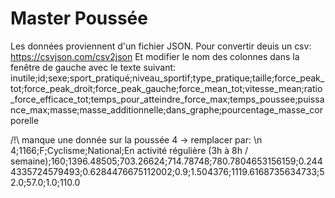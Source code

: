 # Master Poussée

Les données proviennent d'un fichier JSON.
Pour convertir deuis un csv: https://csvjson.com/csv2json
Et modifier le nom des colonnes dans la fenêtre de gauche avec le texte suivant:
inutile;id;sexe;sport_pratiqué;niveau_sportif;type_pratique;taille;force_peak_tot;force_peak_droit;force_peak_gauche;force_mean_tot;vitesse_mean;ratio_force_efficace_tot;temps_pour_atteindre_force_max;temps_poussee;puissance_max;masse;masse_additionnelle;dans_graphe;pourcentage_masse_corporelle

/!\ manque une donnée sur la poussée 4 -> remplacer par:
\n
4;1166;F;Cyclisme;National;En activité régulière (3h à 8h / semaine);160;1396.48505;703.26624;714.78748;780.7804653156159;0.2444335724579493;0.6284476675112002;0.9;1.504376;1119.6168735634733;52.0;57.0;1.0;110.0

